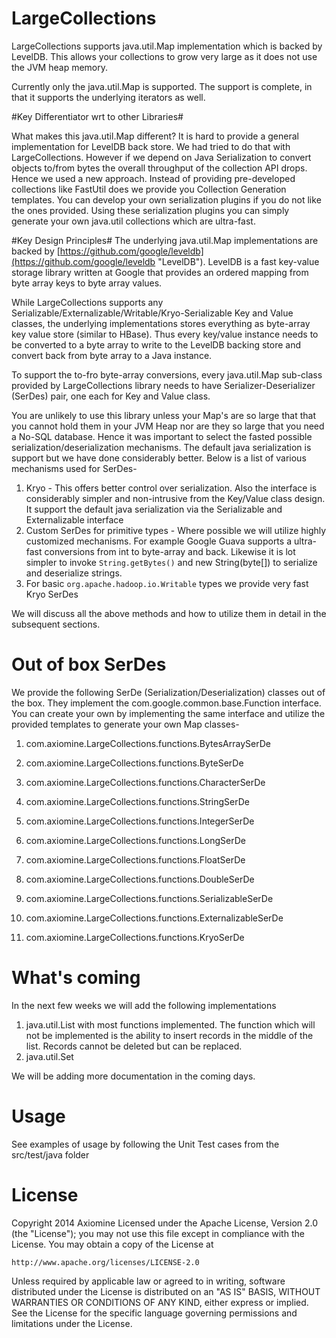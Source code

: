 # LargeCollections #

LargeCollections supports java.util.Map implementation which is backed by LevelDB. This allows your collections to grow very large as it does not use the JVM heap memory.

Currently only the java.util.Map is supported. The support is complete, in that it supports the underlying iterators as well.

#Key Differentiator wrt to other Libraries#

What makes this java.util.Map different? It is hard to provide a general implementation for LevelDB back store. We had tried to do that with LargeCollections. However if we depend on Java Serialization to convert objects to/from bytes the overall throughput of the collection API drops. Hence we used a new approach. Instead of providing pre-developed collections like FastUtil does we provide you Collection Generation templates. You can develop your own serialization plugins if you do not like the ones provided. Using these serialization plugins you can simply generate your own java.util collections which are ultra-fast. 

#Key Design Principles#
The underlying java.util.Map implementations are backed by [https://github.com/google/leveldb](https://github.com/google/leveldb "LevelDB"). LevelDB is a fast key-value storage library written at Google that provides an ordered mapping from byte array keys to byte array values.

While LargeCollections supports any Serializable/Externalizable/Writable/Kryo-Serializable Key and Value classes, the underlying implementations stores everything as byte-array key value store (similar to HBase). Thus every key/value instance needs to be converted to a byte array to write to the LevelDB backing store and convert back from byte array to a Java instance.

To support the to-fro byte-array conversions, every java.util.Map sub-class provided by LargeCollections library needs to have Serializer-Deserializer (SerDes) pair, one each for Key and Value class. 

You are unlikely to use this library unless your Map's are so large that that you cannot hold them in your JVM Heap nor are they so large that you need a No-SQL database. Hence it was important to select the fasted possible serialization/deserialization mechanisms. The default java serialization is support but we have done considerably better. Below is a list of various mechanisms used for SerDes-
1. Kryo - This offers better control over serialization. Also the interface is considerably simpler and non-intrusive from the Key/Value class design. It support the default java serialization via the Serializable and Externalizable interface
2. Custom SerDes for primitive types - Where possible we will utilize highly customized mechanisms. For example Google Guava supports a ultra-fast conversions from int to byte-array and back. Likewise it is lot simpler to invoke `String.getBytes()` and new String(byte[]) to serialize and deserialize strings. 
3. For basic `org.apache.hadoop.io.Writable` types we provide very fast Kryo SerDes

We will discuss all the above methods and how to utilize them in detail in the subsequent sections.  



Out of box SerDes
================
We provide the following SerDe (Serialization/Deserialization) classes out of the box. They implement the com.google.common.base.Function interface. You can create your own by implementing the same interface and utilize the provided templates to generate your own Map classes-

01. com.axiomine.LargeCollections.functions.BytesArraySerDe

02. com.axiomine.LargeCollections.functions.ByteSerDe

03. com.axiomine.LargeCollections.functions.CharacterSerDe

04. com.axiomine.LargeCollections.functions.StringSerDe

05. com.axiomine.LargeCollections.functions.IntegerSerDe

06. com.axiomine.LargeCollections.functions.LongSerDe

07. com.axiomine.LargeCollections.functions.FloatSerDe

08. com.axiomine.LargeCollections.functions.DoubleSerDe

09. com.axiomine.LargeCollections.functions.SerializableSerDe 

10. com.axiomine.LargeCollections.functions.ExternalizableSerDe

11. com.axiomine.LargeCollections.functions.KryoSerDe

What's coming
================
In the next few weeks we will add the following implementations

1. java.util.List with most functions implemented. The function which will not be implemented is the ability to insert records in the middle of the list. Records cannot be deleted but can be replaced.
2. java.util.Set 


We will be adding more documentation in the coming days.

Usage
================

See examples of usage by following the Unit Test cases from the 
src/test/java folder

License
================

Copyright 2014 Axiomine
Licensed under the Apache License, Version 2.0 (the "License");
you may not use this file except in compliance with the License.
You may obtain a copy of the License at

    http://www.apache.org/licenses/LICENSE-2.0

Unless required by applicable law or agreed to in writing, software
distributed under the License is distributed on an "AS IS" BASIS,
WITHOUT WARRANTIES OR CONDITIONS OF ANY KIND, either express or implied.
See the License for the specific language governing permissions and
limitations under the License.
